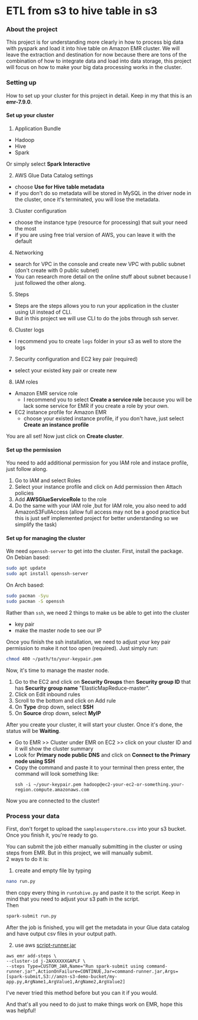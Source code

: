 # ETL from s3 to hive table in s3  

### About the project
This project is for understanding more clearly in how to process big data with pyspark and load it into hive table on Amazon EMR cluster. We will leave the extraction and destination for now because there are tons of the combination of how to integrate data and load into data storage, this project will focus on how to make your big data processing works in the cluster.

### Setting up
How to set up your cluster for this project in detail. Keep in my that this is an **emr-7.9.0**.  
#### Set up your cluster
1. Application Bundle
  - Hadoop
  - Hive
  - Spark
  
  Or simply select **Spark Interactive**  
  
2. AWS Glue Data Catalog settings  
  - choose **Use for Hive table metadata**
  - if you don't do so metadata will be stored in MySQL in the driver node in the cluster, once it's terminated, you will lose the metadata.
3. Cluster configuration
  - choose the instance type (resource for processing) that suit your need the most
  - if you are using free trial version of AWS, you can leave it with the default
4. Networking
  - search for VPC in the console and create new VPC with public subnet (don't create with 0 public subnet)
  - You can research more detail on the online stuff about subnet because I just followed the other along.
5. Steps
  - Steps are the steps allows you to run your application in the cluster using UI instead of CLI.
  - But in this project we will use CLI to do the jobs through ssh server.
6. Cluster logs
  - I recommend you to create `logs` folder in your s3 as well to store the logs
7. Security configuration and EC2 key pair (required)
  - select your existed key pair or create new
8. IAM roles
  - Amazon EMR service role
    - I recommend you to select **Create a service role** because you will be lack some service for EMR if you create a role by your own.
  - EC2 instance profile for Amazon EMR
    - choose your existed instance profile, if you don't have, just select **Create an instance profile**  
  
You are all set! Now just click on **Create cluster**.

#### Set up the permission
You need to add additional permission for you IAM role and instace profile, just follow along.
1. Go to IAM and select Roles
2. Select your instance profile and click on Add permission then Attach policies
3. Add **AWSGlueServiceRole** to the role
4. Do the same with your IAM role ,but for IAM role, you also need to add AmazonS3FullAccess (allow full access may not be a good practice but this is just self implemented project for better understanding so we simplify the task)

#### Set up for managing the cluster
We need `openssh-server` to get into the cluster. First, install the package.    
On Debian based:  
```bash
sudo apt update
sudo apt install openssh-server
```
On Arch based:
```bash
sudo pacman -Syu
sudo pacman -S openssh
```
Rather than `ssh`, we need 2 things to make us be able to get into the cluster  
  - key pair
  - make the master node to see our IP
  
Once you finish the ssh installation, we need to adjust your key pair permission to make it not too open (required). Just simply run:
```bash
chmod 400 ~/path/to/your-keypair.pem
```
Now, it's time to manage the master node.  
1. Go to the EC2 and click on **Security Groups** then **Security group ID** that has **Security group name** "ElasticMapReduce-master".  
2. Click on Edit inbound rules
3. Scroll to the bottom and click on Add rule
4. On **Type** drop down, select **SSH**
5. On **Source** drop down, select **MyIP**

After you create your cluster, it will start your cluster. Once it's done, the status will be **Waiting**.  
- Go to EMR >> Cluster under EMR on EC2 >> click on your cluster ID and it will show the cluster summary  
- Look for **Primary node public DNS** and click on **Connect to the Primary node using SSH**
- Copy the command and paste it to your terminal then press enter, the command will look something like:
  ```
  ssh -i ~/your-keypair.pem hadoop@ec2-your-ec2-or-something.your-region.compute.amazonaws.com
  ```
Now you are connected to the cluster!  

### Process your data
First, don't forget to upload the `samplesuperstore.csv` into your s3 bucket. Once you finish it, you're ready to go.  
  
You can submit the job either manually submitting in the cluster or using steps from EMR. But in this project, we will manually submit.  
2 ways to do it is:  
1. create and empty file by typing
```bash
nano run.py
```
then copy every thing in `runtohive.py` and paste it to the script. Keep in mind that you need to adjust your s3 path in the script.  
Then  
```bash
spark-submit run.py
```
After the job is finished, you will get the metadata in your Glue data catalog and have output csv files in your output path.  
  
2. use aws [script-runner.jar](https://docs.aws.amazon.com/emr/latest/ReleaseGuide/emr-commandrunner.html)
```
aws emr add-steps \
--cluster-id j-2AXXXXXXGAPLF \
--steps Type=CUSTOM_JAR,Name="Run spark-submit using command-runner.jar",ActionOnFailure=CONTINUE,Jar=command-runner.jar,Args=[spark-submit,S3://amzn-s3-demo-bucket/my-app.py,ArgName1,ArgValue1,ArgName2,ArgValue2]
```
I've never tried this method before but you can it if you would.  

And that's all you need to do just to make things work on EMR, hope this was helpful!
